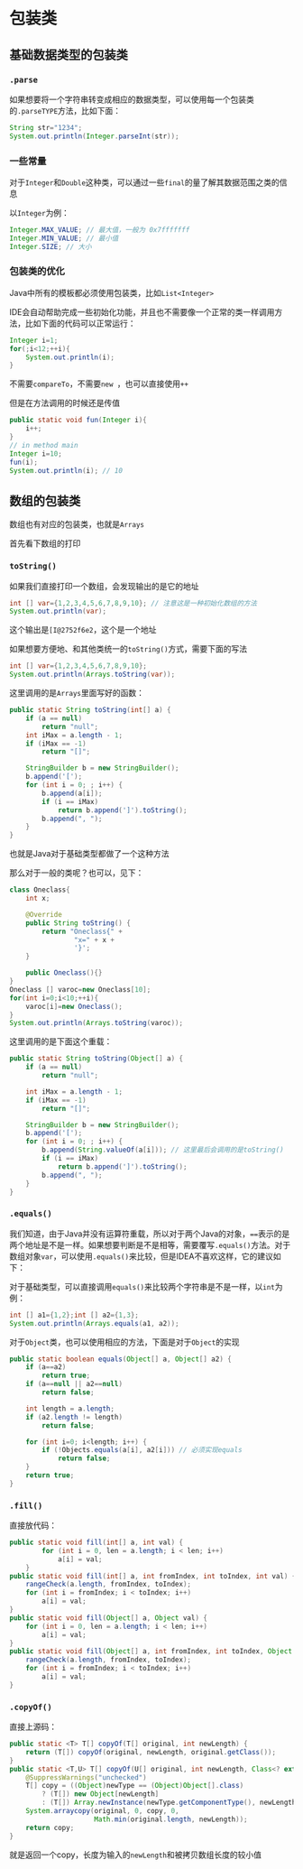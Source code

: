 # 包装类

## 基础数据类型的包装类

### `.parse`

如果想要将一个字符串转变成相应的数据类型，可以使用每一个包装类的`.parseTYPE`方法，比如下面：

```java
String str="1234";
System.out.println(Integer.parseInt(str));
```



### 一些常量

对于`Integer`和`Double`这种类，可以通过一些`final`的量了解其数据范围之类的信息

以`Integer`为例：

```java
Integer.MAX_VALUE; // 最大值，一般为 0x7fffffff
Integer.MIN_VALUE; // 最小值
Integer.SIZE; // 大小
```



### 包装类的优化

Java中所有的模板都必须使用包装类，比如`List<Integer>`

IDE会自动帮助完成一些初始化功能，并且也不需要像一个正常的类一样调用方法，比如下面的代码可以正常运行：

```java
Integer i=1;
for(;i<12;++i){
    System.out.println(i);
}
```

不需要`compareTo`，不需要`new `，也可以直接使用`++`

但是在方法调用的时候还是传值

```java
public static void fun(Integer i){
    i++;
}
// in method main
Integer i=10;
fun(i);
System.out.println(i); // 10
```



## 数组的包装类

数组也有对应的包装类，也就是`Arrays`

首先看下数组的打印

### `toString()`

如果我们直接打印一个数组，会发现输出的是它的地址

```java
int [] var={1,2,3,4,5,6,7,8,9,10}; // 注意这是一种初始化数组的方法
System.out.println(var);
```

这个输出是`[I@2752f6e2`，这个是一个地址

如果想要方便地、和其他类统一的`toString()`方式，需要下面的写法

```java
int [] var={1,2,3,4,5,6,7,8,9,10};
System.out.println(Arrays.toString(var));
```

这里调用的是`Arrays`里面写好的函数：

```java
public static String toString(int[] a) {
    if (a == null)
        return "null";
    int iMax = a.length - 1;
    if (iMax == -1)
        return "[]";

    StringBuilder b = new StringBuilder();
    b.append('[');
    for (int i = 0; ; i++) {
        b.append(a[i]);
        if (i == iMax)
            return b.append(']').toString();
        b.append(", ");
    }
}
```

也就是Java对于基础类型都做了一个这种方法

那么对于一般的类呢？也可以，见下：

```java
class Oneclass{
    int x;

    @Override
    public String toString() {
        return "Oneclass{" +
                "x=" + x +
                '}';
    }

    public Oneclass(){}
}
Oneclass [] varoc=new Oneclass[10];
for(int i=0;i<10;++i){
    varoc[i]=new Oneclass();
}
System.out.println(Arrays.toString(varoc));
```

这里调用的是下面这个重载：

```java
public static String toString(Object[] a) {
    if (a == null)
        return "null";

    int iMax = a.length - 1;
    if (iMax == -1)
        return "[]";

    StringBuilder b = new StringBuilder();
    b.append('[');
    for (int i = 0; ; i++) {
        b.append(String.valueOf(a[i])); // 这里最后会调用的是toString()
        if (i == iMax)
            return b.append(']').toString();
        b.append(", ");
    }
}
```



### `.equals()`

我们知道，由于Java并没有运算符重载，所以对于两个Java的对象，`==`表示的是两个地址是不是一样。如果想要判断是不是相等，需要覆写`.equals()`方法。对于数组对象`var`，可以使用`.equals()`来比较，但是IDEA不喜欢这样，它的建议如下：



对于基础类型，可以直接调用`equals()`来比较两个字符串是不是一样，以`int`为例：

```java
int [] a1={1,2};int [] a2={1,3};
System.out.println(Arrays.equals(a1, a2));
```



对于`Object`类，也可以使用相应的方法，下面是对于`Object`的实现

```java
public static boolean equals(Object[] a, Object[] a2) {
    if (a==a2)
        return true;
    if (a==null || a2==null)
        return false;

    int length = a.length;
    if (a2.length != length)
        return false;

    for (int i=0; i<length; i++) {
        if (!Objects.equals(a[i], a2[i])) // 必须实现equals
            return false;
    }
    return true;
}
```



### `.fill()`

直接放代码：

```java
public static void fill(int[] a, int val) {
        for (int i = 0, len = a.length; i < len; i++)
            a[i] = val;
    }
public static void fill(int[] a, int fromIndex, int toIndex, int val) {
    rangeCheck(a.length, fromIndex, toIndex);
    for (int i = fromIndex; i < toIndex; i++)
        a[i] = val;
}
public static void fill(Object[] a, Object val) {
    for (int i = 0, len = a.length; i < len; i++)
        a[i] = val;
}
public static void fill(Object[] a, int fromIndex, int toIndex, Object val) {
    rangeCheck(a.length, fromIndex, toIndex);
    for (int i = fromIndex; i < toIndex; i++)
        a[i] = val;
}
```



### `.copyOf()`

直接上源码：

```java
public static <T> T[] copyOf(T[] original, int newLength) {
    return (T[]) copyOf(original, newLength, original.getClass());
}
public static <T,U> T[] copyOf(U[] original, int newLength, Class<? extends T[]> newType) {
    @SuppressWarnings("unchecked")
    T[] copy = ((Object)newType == (Object)Object[].class)
        ? (T[]) new Object[newLength]
        : (T[]) Array.newInstance(newType.getComponentType(), newLength);
    System.arraycopy(original, 0, copy, 0,
                     Math.min(original.length, newLength));
    return copy;
}

```

就是返回一个copy，长度为输入的`newLength`和被拷贝数组长度的较小值







